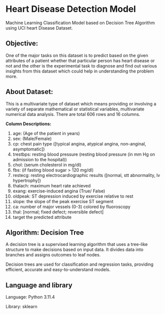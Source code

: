 
# Heart Disease Detection Model

Machine Learning Classification Model based on Decision Tree Algorithm using UCI heart Disease Dataset.


## Objective:
One of the major tasks on this dataset is to predict based on the given attributes of a patient whether that particular person has heart disease or not and the other is the experimental task to diagnose and find out various insights from this dataset which could help in understanding the problem more.

## About Dataset:
This is a multivariate type of dataset which means providing or involving a variety of separate mathematical or statistical variables, multivariate numerical data analysis. There are total 606 rows and 16 columns.

**Column Descriptions:**
1. age: (Age of the patient in years)
2. sex: (Male/Female)
3. cp: chest pain type ([typical angina, atypical angina, non-anginal, asymptomatic])
4. trestbps: resting blood pressure (resting blood pressure (in mm Hg on admission to the hospital))
5. chol: (serum cholesterol in mg/dl)
6. fbs: (if fasting blood sugar > 120 mg/dl)
7. restecg: resting electrocardiographic results ([normal, stt abnormality, lv hypertrophy])
8. thalach: maximum heart rate achieved
9. exang: exercise-induced angina (True/ False)
10. oldpeak: ST depression induced by exercise relative to rest
11. slope: the slope of the peak exercise ST segment
12. ca: number of major vessels (0-3) colored by fluoroscopy
13. thal: [normal; fixed defect; reversible defect]
14. target the predicted attribute


## Algorithm: Decision Tree
A decision tree is a supervised learning algorithm that uses a tree-like structure to make decisions based on input data. It divides data into branches and assigns outcomes to leaf nodes.

Decision trees are used for classification and regression tasks, providing efficient, accurate and easy-to-understand models.


## Language and library
Language: Python 3.11.4

Library: sklearn
